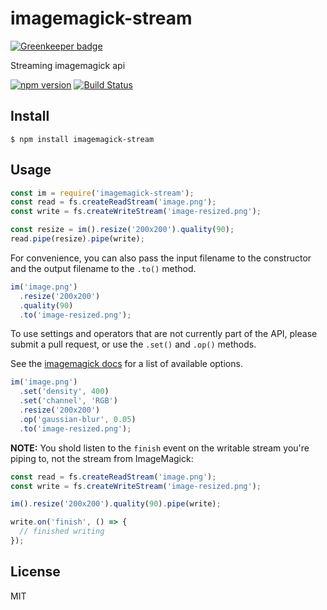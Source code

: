 # imagemagick-stream

[![Greenkeeper badge](https://badges.greenkeeper.io/eivindfjeldstad/imagemagick-stream.svg)](https://greenkeeper.io/)

Streaming imagemagick api

[![npm version](http://img.shields.io/npm/v/imagemagick-stream.svg?style=flat)](https://npmjs.org/package/imagemagick-stream)
[![Build Status](http://img.shields.io/travis/eivindfjeldstad/imagemagick-stream.svg?style=flat)](https://travis-ci.org/eivindfjeldstad/imagemagick-stream)

## Install
    $ npm install imagemagick-stream

## Usage
```js
const im = require('imagemagick-stream');
const read = fs.createReadStream('image.png');
const write = fs.createWriteStream('image-resized.png');

const resize = im().resize('200x200').quality(90);
read.pipe(resize).pipe(write);
```

For convenience, you can also pass the input filename to the constructor and the output filename to the `.to()` method.

```js
im('image.png')
  .resize('200x200')
  .quality(90)
  .to('image-resized.png');
```

To use settings and operators that are not currently part of the API, please submit a pull request, or use the `.set()` and `.op()` methods.

See the [imagemagick docs](http://www.imagemagick.org/script/convert.php) for a list of available options.

``` js
im('image.png')
  .set('density', 400)
  .set('channel', 'RGB')
  .resize('200x200')
  .op('gaussian-blur', 0.05)
  .to('image-resized.png');
```

**NOTE:** You shold listen to the `finish` event on the writable stream you're piping to, not the stream from ImageMagick:

```js
const read = fs.createReadStream('image.png');
const write = fs.createWriteStream('image-resized.png');

im().resize('200x200').quality(90).pipe(write);

write.on('finish', () => {
  // finished writing
});
```

## License

MIT
